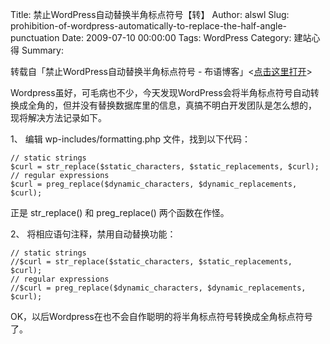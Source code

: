 Title: 禁止WordPress自动替换半角标点符号【转】
Author: alswl
Slug: prohibition-of-wordpress-automatically-to-replace-the-half-angle-punctuation
Date: 2009-07-10 00:00:00
Tags: WordPress
Category: 建站心得
Summary: 

转载自「禁止WordPress自动替换半角标点符号 - 布语博客」<[点击这里打开](http://buyu.name/074.html)>

Wordpress虽好，可毛病也不少，今天发现WordPress会将半角标点符号自动转换成全角的，但并没有替换数据库里的信息，真搞不明白开发团队是怎么想的，
现将解决方法记录如下。

1、 编辑 wp-includes/formatting.php 文件，找到以下代码：

    
    
    // static strings
    $curl = str_replace($static_characters, $static_replacements, $curl);
    // regular expressions
    $curl = preg_replace($dynamic_characters, $dynamic_replacements, $curl);

正是 str_replace() 和 preg_replace() 两个函数在作怪。

2、 将相应语句注释，禁用自动替换功能：

    
    
    // static strings
    //$curl = str_replace($static_characters, $static_replacements, $curl);
    // regular expressions
    //$curl = preg_replace($dynamic_characters, $dynamic_replacements, $curl);

OK，以后Wordpress在也不会自作聪明的将半角标点符号转换成全角标点符号了。

